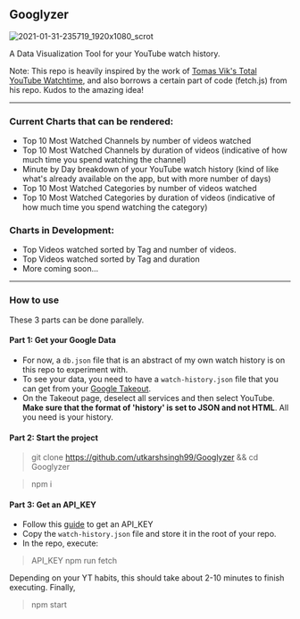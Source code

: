 ## Googlyzer

![2021-01-31-235719_1920x1080_scrot](https://user-images.githubusercontent.com/32031518/106394010-3ff9d200-6420-11eb-83bc-6fc9e6b4d76d.png)

A Data Visualization Tool for your YouTube watch history.

Note: This repo is heavily inspired by the work of [Tomas Vik's Total YouTube Watchtime](https://gitlab.com/viktomas/total-youtube-watchtime), and also borrows a certain part of code (fetch.js)
from his repo. Kudos to the amazing idea!

---

### Current Charts that can be rendered:
- Top 10 Most Watched Channels by number of videos watched
- Top 10 Most Watched Channels by duration of videos (indicative of how much time you spend watching the channel)
- Minute by Day breakdown of your YouTube watch history (kind of like what's already available on the app, but with more number of days)
- Top 10 Most Watched Categories by number of videos watched 
- Top 10 Most Watched Categories by duration of videos (indicative of how much time you spend watching the category)

### Charts in Development:
- Top Videos watched sorted by Tag and number of videos.
- Top Videos watched sorted by Tag and duration
- More coming soon...

---

### How to use
These 3 parts can be done parallely.
#### Part 1: Get your Google Data
- For now, a `db.json` file that is an abstract of my own watch history is on this repo to experiment with.
- To see your data, you need to have a `watch-history.json` file that you can get from your [Google Takeout](https://takeout.google.com/). 
- On the Takeout page, deselect all services and then select YouTube. **Make sure that the format of 'history' is set to JSON and not HTML**. All you need is your history.

#### Part 2: Start the project
> git clone https://github.com/utkarshsingh99/Googlyzer && cd Googlyzer

> npm i

#### Part 3: Get an API_KEY
- Follow this [guide](https://developers.google.com/youtube/v3/getting-started#before-you-start) to get an API_KEY
- Copy the `watch-history.json` file and store it in the root of your repo.
- In the repo, execute:
> API_KEY npm run fetch

Depending on your YT habits, this should take about 2-10 minutes to finish executing. 
Finally,

> npm start

